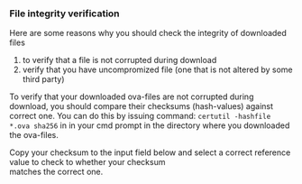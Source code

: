 ### File integrity verification
Here are some reasons why you should check the integrity of downloaded files
1. to verify that a file is not corrupted during download
2. verify that you have uncompromized file (one that is not altered by some third party)

To verify that your downloaded ova-files are not corrupted during download, you should compare their checksums (hash-values)
against correct one. You can do this by issuing command: `certutil -hashfile *.ova sha256` in in your cmd prompt in the directory where you downloaded the ova-files.   

Copy your checksum to the input field below and select a correct reference value to check to whether your checksum  
matches the correct one.




  
